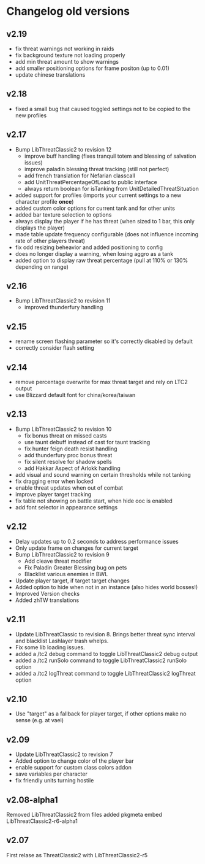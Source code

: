 # Changelog old versions

## v2.19

* fix threat warnings not working in raids
* fix background texture not loading properly
* add min threat amount to show warnings
* add smaller positioning options for frame positon (up to 0.01)
* update chinese translations

## v2.18

* fixed a small bug that caused toggled settings not to be copied to the new profiles

## v2.17

* Bump LibThreatClassic2 to revision 12
    * improve buff handling (fixes tranquil totem and blessing of salvation issues)
    * improve paladin blessing threat tracking (still not perfect)
    * add french translation for Nefarian classcall
    * add UnitThreatPercentageOfLoad to public interface
    * always return boolean for isTanking from UnitDetailedThreatSituation
* added support for profiles (imports your current settings to a new character profile **once**)
* added custom color options for current tank and for other units
* added bar texture selection to options
* always display the player if he has threat (when sized to 1 bar, this only displays the player)
* made table update frequency configurable (does not influence incoming rate of other players threat)
* fix odd resizing beheavior and added positioning to config
* does no longer display a warning, when losing aggro as a tank
* added option to display raw threat percentage (pull at 110% or 130% depending on range)

## v2.16

*  Bump LibThreatClassic2 to revision 11
    - improved thunderfury handling

## v2.15

* rename screen flashing parameter so it's correctly disabled by default
* correctly consider flash setting

## v2.14

* remove percentage overwrite for max threat target and rely on LTC2 output
* use Blizzard default font for china/korea/taiwan

## v2.13

* Bump LibThreatClassic2 to revision 10
    - fix bonus threat on missed casts
    - use taunt debuff instead of cast for taunt tracking
    - fix hunter feign death resist handling
    - add thunderfury proc bonus threat
    - fix silent resolve for shadow spells
    - add Hakkar Aspect of Arlokk handling
* add visual and sound warning on certain thresholds while not tanking
* fix dragging error when locked
* enable threat updates when out of combat
* improve player target tracking
* fix table not showing on battle start, when hide ooc is enabled
* add font selector in appearance settings

## v2.12

* Delay updates up to 0.2 seconds to address performance issues
* Only update frame on changes for current target
* Bump LibThreatClassic2 to revision 9
    - Add cleave threat modifier
    - Fix Paladin Greater Blessing bug on pets
    - Blacklist various enemies in BWL
* Update player target, if target target changes
* Added option to hide when not in an instance (also hides world bosses!)
* Improved Version checks
* Added zhTW translations

## v2.11

* Update LibThreatClassic to revision 8. Brings better threat sync interval and blacklist Lashlayer trash whelps.
* Fix some lib loading issues.
* added a /tc2 debug command to toggle LibThreatClassic2 debug output
* added a /tc2 runSolo command to toggle LibThreatClassic2 runSolo option
* added a /tc2 logThreat command to toggle LibThreatClassic2 logThreat option

## v2.10

* Use "target" as a fallback for player target, if other options make no sense (e.g. at vael)

## v2.09

* Update LibThreatClassic2 to revision 7
* Added option to change color of the player bar
* enable support for custom class colors addon
* save variables per character
* fix friendly units turning hostile

## v2.08-alpha1

Removed LibThreatClassic2 from files
added pkgmeta
embed LibThreatClassic2-r6-alpha1

## v2.07

First relase as ThreatClassic2 with LibThreatClassic2-r5